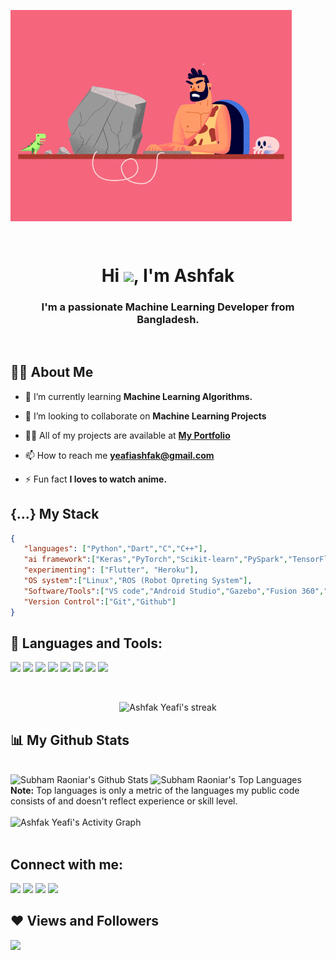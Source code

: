 
<p aling="center">
<a href="#"><img width="450px" align="center" src="Programmer-I.gif"/></a>
</p>
<!-- <p align="right">
<a target="_blank" href="https://ashfakyeafi.github.io/iamyeafi/"><img width="450" align="right" src="Programmer-I.gif"></a>
</p> -->
<br>
<p aling="left">
<h1 align="center">Hi <img src="https://raw.githubusercontent.com/MartinHeinz/MartinHeinz/master/wave.gif" width="30px">, I'm Ashfak</h1>
<h3 align="center">I'm a passionate Machine Learning Developer from Bangladesh.</h3>
</p>
<br>
<p align="left">

## 🙋‍♂️ About Me

<!-- - 🔭 I’m currently working on **[Covid-19 Tracker](https://covid-19-tracker-e4bda.web.app/)** -->

- 🌱 I’m currently learning **Machine Learning Algorithms.**

- 👯 I’m looking to collaborate on **Machine Learning Projects**

- 👨‍💻 All of my projects are available at **[My Portfolio](https://ashfakyeafi.github.io/iamyeafi/)**

- 📫 How to reach me **yeafiashfak@gmail.com**

- ⚡ Fun fact **I loves to watch anime.**

</p>




## {...} My Stack

```json
{
   "languages": ["Python","Dart","C","C++"],
   "ai framework":["Keras","PyTorch","Scikit-learn","PySpark","TensorFlow"],
   "experimenting": ["Flutter", "Heroku"],
   "OS system":["Linux","ROS (Robot Opreting System"],
   "Software/Tools":["VS code","Android Studio","Gazebo","Fusion 360","PyCharm"],
   "Version Control":["Git","Github"]
}
```


## 🚀 Languages and Tools:

<p align="left"> 
    <img src="https://img.icons8.com/color/48/000000/python.png"/> 
    <img src="https://img.icons8.com/color/48/000000/c-programming.png"/> 
    <img src="https://img.icons8.com/color/48/000000/c-plus-plus-logo.png"/> 
    <img src="https://img.icons8.com/color/48/000000/dart.png"/>
    <img src="https://img.icons8.com/color/48/000000/tensorflow.png"/>
    <img src="https://img.icons8.com/color/48/000000/linux--v2.png"/>  
    <img src="https://img.icons8.com/color/48/000000/autodesk-fusion-360.png"/>
    <img src="https://img.icons8.com/color/48/000000/wordpress.png"/>
</p>

<!-- [![React Badge](https://img.shields.io/badge/-React-61DBFB?style=for-the-badge&labelColor=black&logo=react&logoColor=61DBFB)](#)  [![Javascript Badge](https://img.shields.io/badge/-Javascript-F0DB4F?style=for-the-badge&labelColor=black&logo=javascript&logoColor=F0DB4F)](#) [![Typescript Badge](https://img.shields.io/badge/-Typescript-007acc?style=for-the-badge&labelColor=black&logo=typescript&logoColor=007acc)](#) [![Nodejs Badge](https://img.shields.io/badge/-Nodejs-3C873A?style=for-the-badge&labelColor=black&logo=node.js&logoColor=3C873A)](#) [![GraphQL Badge](https://img.shields.io/badge/-GraphQl-e535ab?style=for-the-badge&labelColor=black&logo=node.js&logoColor=e535ab)](#) -->
<br/>

<p align="center">
    <img title="🔥 Get streak stats for your profile at git.io/streak-stats" alt="Ashfak Yeafi's streak" src="https://github-readme-streak-stats.herokuapp.com/?user=AshfakYeafi&theme=black-ice&hide_border=true&stroke=0000&background=060A0CD0"/>
</p>

## 📊 My Github Stats

  <br/>
    <img alt="Subham Raoniar's Github Stats" src="https://github-readme-stats.vercel.app/api?username=AshfakYeafi&show_icons=true&count_private=true&theme=react&hide_border=true&bg_color=0D1117" />
  <img alt="Subham Raoniar's Top Languages" src="https://github-readme-stats.vercel.app/api/top-langs/?username=AshfakYeafi&langs_count=8&count_private=true&layout=compact&theme=react&hide_border=true&bg_color=0D1117" />
  <br/>
  <b>Note:</b> Top languages is only a metric of the languages my public code consists of and doesn't reflect experience or skill level.


<br/>
<br/>

<img alt="Ashfak Yeafi's Activity Graph" src="https://activity-graph.herokuapp.com/graph?username=AshfakYeafi&bg_color=0D1117&color=5BCDEC&line=5BCDEC&point=FFFFFF&hide_border=true" />

<br/>
<br/>

## Connect with me:
<p align="left">

<a href = "https://www.linkedin.com/in/ashfakyeafi/"><img src="https://img.icons8.com/fluent/48/000000/linkedin.png"/></a>
<a href = "https://www.facebook.com/ashfak.yeafi"><img src="https://img.icons8.com/fluent/48/000000/facebook.png"/></a>
<a href = "https://www.instagram.com/ashfak_yeafi"><img src="https://img.icons8.com/fluent/48/000000/instagram-new.png"/></a>
<a href = "https://www.youtube.com/channel/UCdaSAPosAJL428qSwjhq_YQ"><img src="https://img.icons8.com/color/48/000000/youtube-play.png"/></a>

</p>

## ❤ Views and Followers
<a href="https://github.com/Meghna-DAS/github-profile-views-counter">
    <img src="https://komarev.com/ghpvc/?username=AshfakYeafi">
</a>


